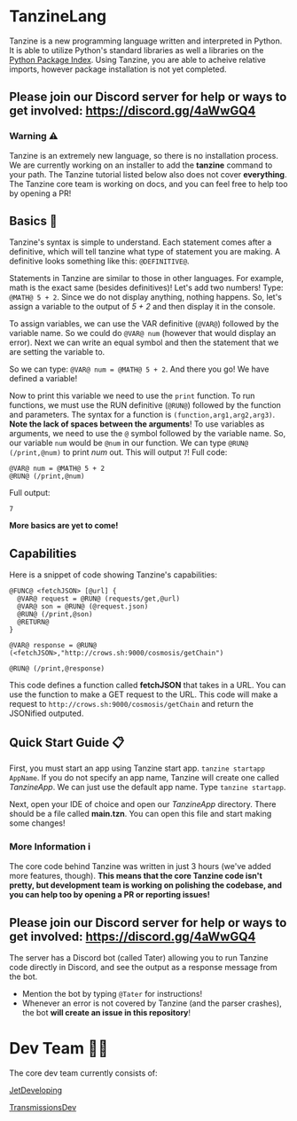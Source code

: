 # TanzineLang
Tanzine is a new programming language written and interpreted in Python. It is able to utilize Python's standard libraries as well a libraries on the [Python Package Index](https://pypi.org/). Using Tanzine, you are able to acheive relative imports, however package installation is not yet completed. 

## Please join our Discord server for help or ways to get involved: https://discord.gg/4aWwGQ4

### Warning ⚠️
Tanzine is an extremely new language, so there is no installation process. We are currently working on an installer to add the **tanzine** command to your path. 
The Tanzine tutorial listed below also does not cover **everything**. The Tanzine core team is working on docs, and you can feel free to help too by opening a PR!

## Basics 📒
Tanzine's syntax is simple to understand. Each statement comes after a definitive, which will tell tanzine what type of statement you are making. A definitive looks something like this: `@DEFINITIVE@`.

Statements in Tanzine are similar to those in other languages. For example, math is the exact same (besides definitives)! Let's add two numbers! Type: `@MATH@ 5 + 2`. Since we do not display anything, nothing happens. So, let's assign a variable to the output of *5 + 2* and then display it in the console. 

To assign variables, we can use the VAR definitive (`@VAR@`) followed by the variable name. So we could do `@VAR@ num` (however that would display an error). Next we can write an equal symbol and then the statement that we are setting the variable to. 

So we can type: `@VAR@ num = @MATH@ 5 + 2`. And there you go! We have defined a variable!

Now to print this variable we need to use the `print` function. To run functions, we must use the RUN definitive (`@RUN@`) followed by the function and parameters. The syntax for a function is `(function,arg1,arg2,arg3)`. **Note the lack of spaces between the arguments**! To use variables as arguments, we need to use the `@` symbol followed by the variable name. So, our variable `num` would be `@num` in our function. We can type `@RUN@ (/print,@num)` to print *num* out. This will output `7`! Full code: 
```
@VAR@ num = @MATH@ 5 + 2
@RUN@ (/print,@num)
```
Full output:
```
7
```

**More basics are yet to come!**

## Capabilities
Here is a snippet of code showing Tanzine's capabilities:
```
@FUNC@ <fetchJSON> [@url] {
  @VAR@ request = @RUN@ (requests/get,@url)
  @VAR@ son = @RUN@ (@request.json)
  @RUN@ (/print,@son)
  @RETURN@
}

@VAR@ response = @RUN@ (<fetchJSON>,"http://crows.sh:9000/cosmosis/getChain")

@RUN@ (/print,@response)
```
This code defines a function called **fetchJSON** that takes in a URL. You can use the function to make a GET request to the URL.
This code will make a request to `http://crows.sh:9000/cosmosis/getChain` and return the JSONified outputed. 

## Quick Start Guide 📋
First, you must start an app using Tanzine start app. `tanzine startapp AppName`. If you do not specify an app name, Tanzine will create one called *TanzineApp*. We can just use the default app name. Type `tanzine startapp`.

Next, open your IDE of choice and open our *TanzineApp* directory. There should be a file called **main.tzn**. You can open this file and start making some changes!

### More Information ℹ️
The core code behind Tanzine was written in just 3 hours (we've added more features, though). **This means that the core Tanzine code isn't pretty, but development team is working on polishing the codebase, and you can help too by opening a PR or reporting issues!**

## Please join our Discord server for help or ways to get involved: https://discord.gg/4aWwGQ4
The server has a Discord bot (called Tater) allowing you to run Tanzine code directly in Discord, and see the output as a response message from the bot. 
- Mention the bot by typing `@Tater` for instructions!
- Whenever an error is not covered by Tanzine (and the parser crashes), the bot **will create an issue in this repository**!

# Dev Team 👨‍💻
The core dev team currently consists of:

[JetDeveloping](https://github.com/JetDeveloping)

[TransmissionsDev](https://github.com/TransmissionsDev)
